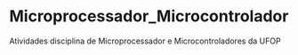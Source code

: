 # Microprocessador_Microcontrolador
Atividades disciplina de Microprocessador e Microcontroladores da UFOP
